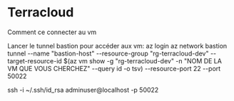 # Terracloud
Comment ce connecter au vm

Lancer le tunnel bastion pour accéder aux vm:
az login
az network bastion tunnel --name "bastion-host" --resource-group "rg-terracloud-dev" --target-resource-id $(az vm show -g "rg-terracloud-dev" -n "NOM DE LA VM QUE VOUS CHERCHEZ" --query id -o tsv) --resource-port 22 --port 50022

ssh -i ~/.ssh/id_rsa adminuser@localhost -p 50022